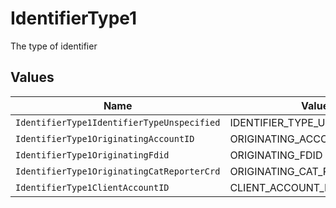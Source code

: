 # IdentifierType1

The type of identifier


## Values

| Name                                       | Value                                      |
| ------------------------------------------ | ------------------------------------------ |
| `IdentifierType1IdentifierTypeUnspecified` | IDENTIFIER_TYPE_UNSPECIFIED                |
| `IdentifierType1OriginatingAccountID`      | ORIGINATING_ACCOUNT_ID                     |
| `IdentifierType1OriginatingFdid`           | ORIGINATING_FDID                           |
| `IdentifierType1OriginatingCatReporterCrd` | ORIGINATING_CAT_REPORTER_CRD               |
| `IdentifierType1ClientAccountID`           | CLIENT_ACCOUNT_ID                          |